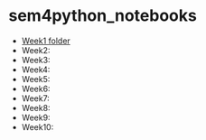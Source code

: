 # sem4python_notebooks  
  
* [Week1 folder](https://github.com/Tunoc/sem4python_notebooks/tree/master/Week1)
* Week2:  
* Week3:  
* Week4:  
* Week5:  
* Week6:  
* Week7:  
* Week8:  
* Week9:  
* Week10:  
